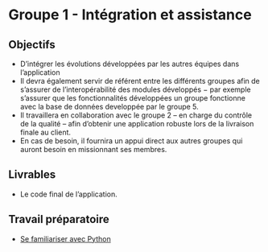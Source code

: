 # Groupe 1 - Intégration et assistance

## Objectifs 

- D’intégrer les évolutions développées par les autres équipes dans l’application
- Il devra également servir de référent entre les différents groupes afin de s’assurer de l’interopérabilité des modules développés − par exemple s’assurer que les fonctionnalités développées un groupe fonctionne avec la base de données developpée par le groupe 5.
- Il travaillera en collaboration avec le groupe 2 – en charge du contrôle de la qualité – afin d’obtenir une application robuste lors de la livraison finale au client.
- En cas de besoin, il fournira un appui direct aux autres groupes qui auront besoin en missionnant ses membres.


## Livrables

- Le code final de l’application.


## Travail préparatoire

- [Se familiariser avec Python](https://github.com/TaxiSID/Documentation/wiki/Introduction-au-langage-Python)
